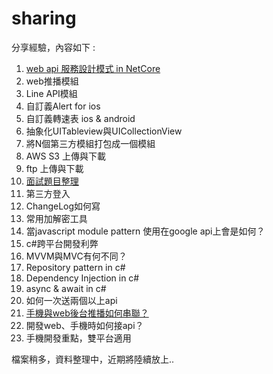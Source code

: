 # sharing
分享經驗，內容如下 : 

1. [web api 服務設計模式 in NetCore](https://github.com/JustinZelus/ServicePattern_In_NetCore)
2. web推播模組
3. Line API模組
4. 自訂義Alert for ios
5. 自訂義轉速表 ios & android
6. 抽象化UITableview與UICollectionView
7. 將N個第三方模組打包成一個模組
8. AWS S3 上傳與下載
9. ftp 上傳與下載
10. [面試題目整理](https://github.com/JustinZelus/CCWork_Demo)
11. 第三方登入
12. ChangeLog如何寫
13. 常用加解密工具
14. 當javascript module pattern 使用在google api上會是如何？
15. c#跨平台開發利弊
16. MVVM與MVC有何不同？
17. Repository pattern in c#
18. Dependency Injection in c#
19. async & await in c#
20. 如何一次送兩個以上api
21. [手機與web後台推播如何串聯？](https://github.com/JustinZelus/PushNotificationFlow)
22. 開發web、手機時如何接api？
23. 手機開發重點，雙平台適用


檔案稍多，資料整理中，近期將陸續放上..
